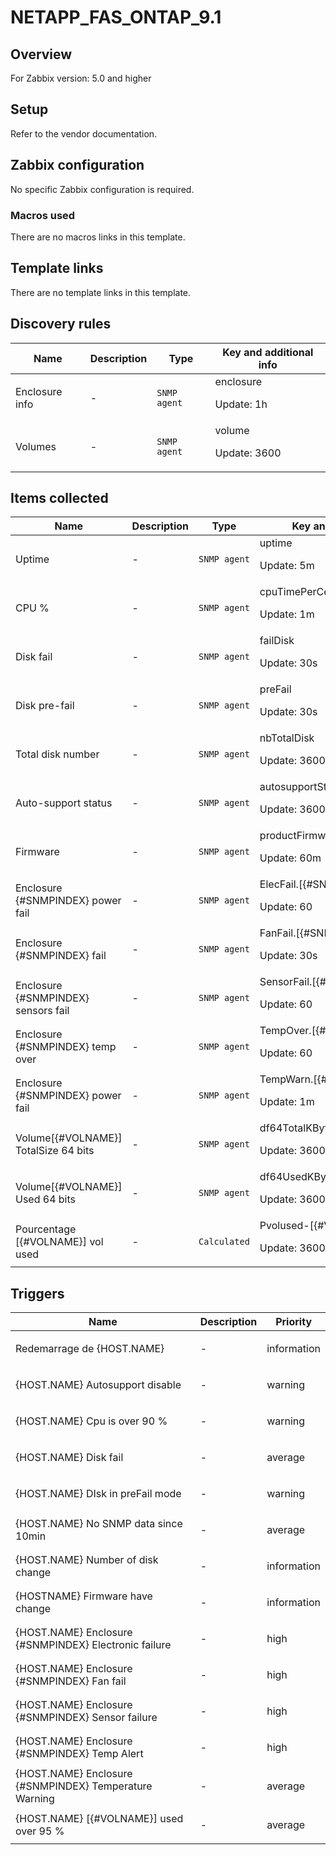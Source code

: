 # NETAPP_FAS_ONTAP_9.1

## Overview

For Zabbix version: 5.0 and higher

## Setup

Refer to the vendor documentation.

## Zabbix configuration

No specific Zabbix configuration is required.

### Macros used

There are no macros links in this template.

## Template links

There are no template links in this template.

## Discovery rules

|Name|Description|Type|Key and additional info|
|----|-----------|----|----|
|Enclosure info|<p>-</p>|`SNMP agent`|enclosure<p>Update: 1h</p>|
|Volumes|<p>-</p>|`SNMP agent`|volume<p>Update: 3600</p>|
## Items collected

|Name|Description|Type|Key and additional info|
|----|-----------|----|----|
|Uptime|<p>-</p>|`SNMP agent`|uptime<p>Update: 5m</p>|
|CPU %|<p>-</p>|`SNMP agent`|cpuTimePerCent<p>Update: 1m</p>|
|Disk fail|<p>-</p>|`SNMP agent`|failDisk<p>Update: 30s</p>|
|Disk pre-fail|<p>-</p>|`SNMP agent`|preFail<p>Update: 30s</p>|
|Total disk number|<p>-</p>|`SNMP agent`|nbTotalDisk<p>Update: 3600</p>|
|Auto-support status|<p>-</p>|`SNMP agent`|autosupportStatus<p>Update: 3600</p>|
|Firmware|<p>-</p>|`SNMP agent`|productFirmwareVersion<p>Update: 60m</p>|
|Enclosure {#SNMPINDEX} power fail|<p>-</p>|`SNMP agent`|ElecFail.[{#SNMPINDEX}]<p>Update: 60</p>|
|Enclosure {#SNMPINDEX}  fail|<p>-</p>|`SNMP agent`|FanFail.[{#SNMPINDEX}]<p>Update: 30s</p>|
|Enclosure {#SNMPINDEX} sensors fail|<p>-</p>|`SNMP agent`|SensorFail.[{#SNMPINDEX}]<p>Update: 60</p>|
|Enclosure {#SNMPINDEX} temp over|<p>-</p>|`SNMP agent`|TempOver.[{#SNMPINDEX}]<p>Update: 60</p>|
|Enclosure {#SNMPINDEX} power fail|<p>-</p>|`SNMP agent`|TempWarn.[{#SNMPINDEX}]<p>Update: 1m</p>|
|Volume[{#VOLNAME}] TotalSize 64 bits|<p>-</p>|`SNMP agent`|df64TotalKBytesVol[{#SNMPINDEX}]<p>Update: 3600</p>|
|Volume[{#VOLNAME}] Used 64 bits|<p>-</p>|`SNMP agent`|df64UsedKBytesVol[{#SNMPINDEX}]<p>Update: 3600</p>|
|Pourcentage [{#VOLNAME}]  vol used|<p>-</p>|`Calculated`|Pvolused-[{#VOLNAME}]<p>Update: 3600</p>|
## Triggers

|Name|Description|Priority|
|----|-----------|----|
|Redemarrage de {HOST.NAME}|<p>-</p>|information|
|{HOST.NAME} Autosupport disable|<p>-</p>|warning|
|{HOST.NAME} Cpu is over 90 %|<p>-</p>|warning|
|{HOST.NAME} Disk fail|<p>-</p>|average|
|{HOST.NAME} DIsk in preFail mode|<p>-</p>|warning|
|{HOST.NAME} No SNMP data since 10min|<p>-</p>|average|
|{HOST.NAME} Number of disk change|<p>-</p>|information|
|{HOSTNAME} Firmware have change|<p>-</p>|information|
|{HOST.NAME} Enclosure {#SNMPINDEX} Electronic failure|<p>-</p>|high|
|{HOST.NAME} Enclosure {#SNMPINDEX} Fan fail|<p>-</p>|high|
|{HOST.NAME} Enclosure {#SNMPINDEX} Sensor failure|<p>-</p>|high|
|{HOST.NAME} Enclosure {#SNMPINDEX} Temp Alert|<p>-</p>|high|
|{HOST.NAME} Enclosure {#SNMPINDEX} Temperature Warning|<p>-</p>|average|
|{HOST.NAME} [{#VOLNAME}] used over 95 %|<p>-</p>|average|
